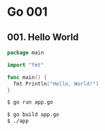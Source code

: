# Go 001

## 001. Hello World

```go title="app.go"
package main

import "fmt"

func main() {
  fmt.Println("Hello, World!")
}
```

```bash
$ go run app.go

$ go build app.go
$ ./app
```

